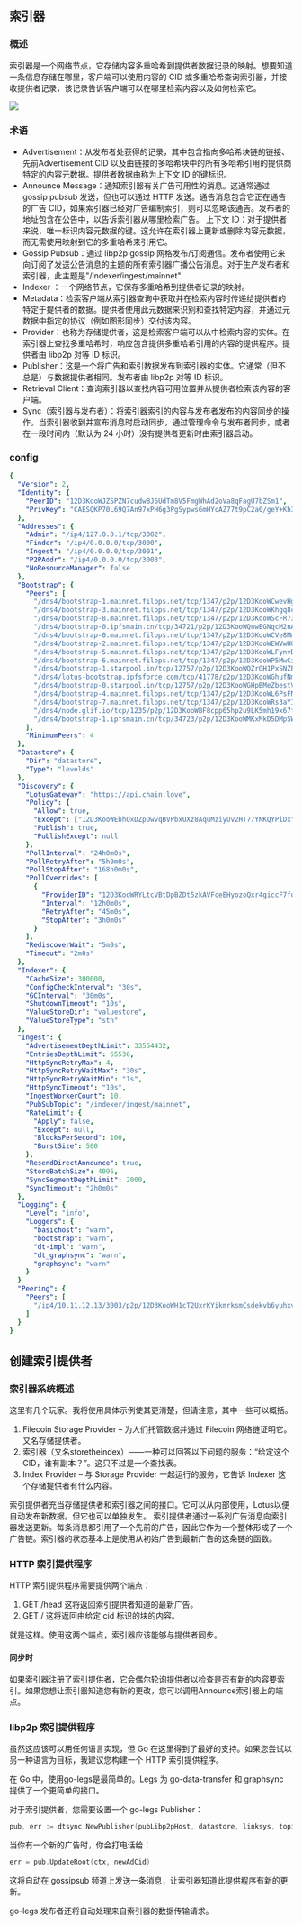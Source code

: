 


## 索引器

### 概述

索引器是一个网络节点，它存储内容多重哈希到提供者数据记录的映射。想要知道一条信息存储在哪里，客户端可以使用内容的 CID 或多重哈希查询索引器，并接收提供者记录，该记录告诉客户端可以在哪里检索内容以及如何检索它。

![](image/indexer_ecosys.png)

### 术语

* Advertisement：从发布者处获得的记录，其中包含指向多哈希块链的链接、先前Advertisement CID 以及由链接的多哈希块中的所有多哈希引用的提供商特定的内容元数据。提供者数据由称为上下文 ID 的键标识。
* Announce Message：通知索引器有关广告可用性的消息。这通常通过 gossip pubsub 发送，但也可以通过 HTTP 发送。通告消息包含它正在通告的广告 CID，如果索引器已经对广告编制索引，则可以忽略该通告。发布者的地址包含在公告中，以告诉索引器从哪里检索广告。
上下文 ID：对于提供者来说，唯一标识内容元数据的键。这允许在索引器上更新或删除内容元数据，而无需使用映射到它的多重哈希来引用它。
* Gossip Pubsub：通过 libp2p gossip 网格发布/订阅通信。发布者使用它来向订阅了发送公告消息的主题的所有索引器广播公告消息。对于生产发布者和索引器，此主题是"/indexer/ingest/mainnet".
* Indexer ：一个网络节点，它保存多重哈希到提供者记录的映射。
* Metadata：检索客户端从索引器查询中获取并在检索内容时传递给提供者的特定于提供者的数据。提供者使用此元数据来识别和查找特定内容，并通过元数据中指定的协议（例如图形同步）交付该内容。
* Provider：也称为存储提供者，这是检索客户端可以从中检索内容的实体。在索引器上查找多重哈希时，响应包含提供多重哈希引用的内容的提供程序。提供者由 libp2p 对等 ID 标识。
* Publisher：这是一个将广告和索引数据发布到索引器的实体。它通常（但不总是）与数据提供者相同。发布者由 libp2p 对等 ID 标识。
* Retrieval Client：查询索引器以查找内容可用位置并从提供者检索该内容的客户端。
* Sync（索引器与发布者）：将索引器索引的内容与发布者发布的内容同步的操作。当索引器收到并宣布消息时启动同步，通过管理命令与发布者同步，或者在一段时间内（默认为 24​​ 小时）没有提供者更新时由索引器启动。


### config


```yml
{
  "Version": 2,
  "Identity": {
    "PeerID": "12D3KooWJZSPZN7cudwBJ6UdTm8V5FmgWhAd2oVa8qFagU7bZSm1",
    "PrivKey": "CAESQKP70L69Q7An97xPH6g3PgSypws6mHYcAZ77t9pC2a0/geY+Kh3gaSzfPqHpSyjy7Fd3hQPweU+BNbhhKHSHrJw="
  },
  "Addresses": {
    "Admin": "/ip4/127.0.0.1/tcp/3002",
    "Finder": "/ip4/0.0.0.0/tcp/3000",
    "Ingest": "/ip4/0.0.0.0/tcp/3001",
    "P2PAddr": "/ip4/0.0.0.0/tcp/3003",
    "NoResourceManager": false
  },
  "Bootstrap": {
    "Peers": [
      "/dns4/bootstrap-1.mainnet.filops.net/tcp/1347/p2p/12D3KooWCwevHg1yLCvktf2nvLu7L9894mcrJR4MsBCcm4syShVc",
      "/dns4/bootstrap-3.mainnet.filops.net/tcp/1347/p2p/12D3KooWKhgq8c7NQ9iGjbyK7v7phXvG6492HQfiDaGHLHLQjk7R",
      "/dns4/bootstrap-8.mainnet.filops.net/tcp/1347/p2p/12D3KooWScFR7385LTyR4zU1bYdzSiiAb5rnNABfVahPvVSzyTkR",
      "/dns4/bootstrap-0.ipfsmain.cn/tcp/34721/p2p/12D3KooWQnwEGNqcM2nAcPtRR9rAX8Hrg4k9kJLCHoTR5chJfz6d",
      "/dns4/bootstrap-0.mainnet.filops.net/tcp/1347/p2p/12D3KooWCVe8MmsEMes2FzgTpt9fXtmCY7wrq91GRiaC8PHSCCBj",
      "/dns4/bootstrap-2.mainnet.filops.net/tcp/1347/p2p/12D3KooWEWVwHGn2yR36gKLozmb4YjDJGerotAPGxmdWZx2nxMC4",
      "/dns4/bootstrap-5.mainnet.filops.net/tcp/1347/p2p/12D3KooWLFynvDQiUpXoHroV1YxKHhPJgysQGH2k3ZGwtWzR4dFH",
      "/dns4/bootstrap-6.mainnet.filops.net/tcp/1347/p2p/12D3KooWP5MwCiqdMETF9ub1P3MbCvQCcfconnYHbWg6sUJcDRQQ",
      "/dns4/bootstrap-1.starpool.in/tcp/12757/p2p/12D3KooWQZrGH1PxSNZPum99M1zNvjNFM33d1AAu5DcvdHptuU7u",
      "/dns4/lotus-bootstrap.ipfsforce.com/tcp/41778/p2p/12D3KooWGhufNmZHF3sv48aQeS13ng5XVJZ9E6qy2Ms4VzqeUsHk",
      "/dns4/bootstrap-0.starpool.in/tcp/12757/p2p/12D3KooWGHpBMeZbestVEWkfdnC9u7p6uFHXL1n7m1ZBqsEmiUzz",
      "/dns4/bootstrap-4.mainnet.filops.net/tcp/1347/p2p/12D3KooWL6PsFNPhYftrJzGgF5U18hFoaVhfGk7xwzD8yVrHJ3Uc",
      "/dns4/bootstrap-7.mainnet.filops.net/tcp/1347/p2p/12D3KooWRs3aY1p3juFjPy8gPN95PEQChm2QKGUCAdcDCC4EBMKf",
      "/dns4/node.glif.io/tcp/1235/p2p/12D3KooWBF8cpp65hp2u9LK5mh19x67ftAam84z9LsfaquTDSBpt",
      "/dns4/bootstrap-1.ipfsmain.cn/tcp/34723/p2p/12D3KooWMKxMkD5DMpSWsW7dBddKxKT7L2GgbNuckz9otxvkvByP"
    ],
    "MinimumPeers": 4
  },
  "Datastore": {
    "Dir": "datastore",
    "Type": "levelds"
  },
  "Discovery": {
    "LotusGateway": "https://api.chain.love",
    "Policy": {
      "Allow": true,
      "Except": ["12D3KooWEbhQxDZpDwvqBVPbxUXz8AquMziyUv2HT77YNKQYPiDx"],
      "Publish": true,
      "PublishExcept": null
    },
    "PollInterval": "24h0m0s",
    "PollRetryAfter": "5h0m0s",
    "PollStopAfter": "168h0m0s",
    "PollOverrides": [
      {
        "ProviderID": "12D3KooWRYLtcVBtDpBZDt5zkAVFceEHyozoQxr4giccF7fquHR2",
        "Interval": "12h0m0s",
        "RetryAfter": "45m0s",
        "StopAfter": "3h0m0s"
      }
    ],
    "RediscoverWait": "5m0s",
    "Timeout": "2m0s"
  },
  "Indexer": {
    "CacheSize": 300000,
    "ConfigCheckInterval": "30s",
    "GCInterval": "30m0s",
    "ShutdownTimeout": "10s",
    "ValueStoreDir": "valuestore",
    "ValueStoreType": "sth"
  },
  "Ingest": {
    "AdvertisementDepthLimit": 33554432,
    "EntriesDepthLimit": 65536,
    "HttpSyncRetryMax": 4,
    "HttpSyncRetryWaitMax": "30s",
    "HttpSyncRetryWaitMin": "1s",
    "HttpSyncTimeout": "10s",
    "IngestWorkerCount": 10,
    "PubSubTopic": "/indexer/ingest/mainnet",
    "RateLimit": {
      "Apply": false,
      "Except": null,
      "BlocksPerSecond": 100,
      "BurstSize": 500
    },
    "ResendDirectAnnounce": true,
    "StoreBatchSize": 4096,
    "SyncSegmentDepthLimit": 2000,
    "SyncTimeout": "2h0m0s"
  },
  "Logging": {
    "Level": "info",
    "Loggers": {
      "basichost": "warn",
      "bootstrap": "warn",
      "dt-impl": "warn",
      "dt_graphsync": "warn",
      "graphsync": "warn"
    }
  }
  "Peering": {
    "Peers": [
      "/ip4/10.11.12.13/3003/p2p/12D3KooWH1cT2UxrKYikmrksmCsdekvb6yuhxvNMup68DLpFEKZ3"
    ]
  }
}
```

## 创建索引提供者

### 索引器系统概述

这里有几个玩家。我将使用具体示例使其更清楚，但请注意，其中一些可以概括。

1. Filecoin Storage Provider – 为人们托管数据并通过 Filecoin 网络链证明它。又名存储提供者。
2. 索引器（又名storetheindex）——一种可以回答以下问题的服务：“给定这个 CID，谁有副本？”。这只不过是一个查找表。
3. Index Provider – 与 Storage Provider 一起运行的服务，它告诉 Indexer 这个存储提供者有什么内容。

索引提供者充当存储提供者和索引器之间的接口。它可以从内部使用，Lotus以便自动发布新数据。但它也可以单独发生。
索引提供者通过一系列广告消息向索引器发送更新。每条消息都引用了一个先前的广告，因此它作为一个整体形成了一个广告链。索引器的状态基本上是使用从初始广告到最新广告的这条链的函数。

### HTTP 索引提供程序

HTTP 索引提供程序需要提供两个端点：

1. GET /head
  这将返回索引提供者知道的最新广告。
2. GET /<cid>
  这将返回由给定 cid 标识的块的内容。

就是这样。使用这两个端点，索引器应该能够与提供者同步。

#### 同步时

如果索引器注册了索引提供者，它会偶尔轮询提供者以检查是否有新的内容要索引。如果您想让索引器知道您有新的更改，您可以调用Announce索引器上的端点。

### libp2p 索引提供程序

虽然这应该可以用任何语言实现，但 Go 在这里得到了最好的支持。如果您尝试以另一种语言为目标，我建议您构建一个 HTTP 索引提供程序。

在 Go 中，使用go-legs是最简单的。Legs 为 go-data-transfer 和 graphsync 提供了一个更简单的接口。

对于索引提供者，您需要设置一个 go-legs Publisher：

```go
pub, err := dtsync.NewPublisher(pubLibp2pHost, datastore, linksys, topicName)
```

当你有一个新的广告时，你会打电话给：

```go
err = pub.UpdateRoot(ctx, newAdCid)
```

这将自动在 gossipsub 频道上发送一条消息，让索引器知道此提供程序有新的更新。

go-legs 发布者还将自动处理来自索引器的数据传输请求。



